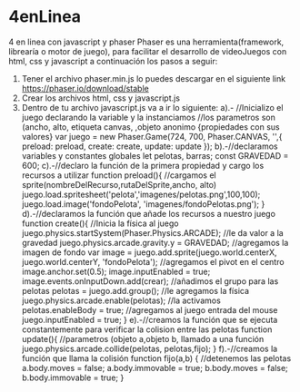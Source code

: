 # 4enLinea
4 en linea con javascript y phaser
Phaser es una herramienta(framework, librearía o motor de juego), para facilitar el desarrollo de videoJuegos con html, css y javascript
a continuación los pasos a seguir:
1. Tener el archivo phaser.min.js lo puedes descargar en el siguiente link https://phaser.io/download/stable
2. Crear los archivos html, css y javascript.js
3. Dentro de tu archivo javascript.js va a ir lo siguiente:
a).- //Inicializo el juego declarando la variable y la instanciamos
//los parametros son (ancho, alto, etiqueta canvas, ,objeto anonimo {propiedades con sus valores}
var juego = new Phaser.Game(724, 700, Phaser.CANVAS, '',{ preload: preload, create: create, update: update });
b).-//declaramos variables y constantes globales
let pelotas, barras;
const GRAVEDAD = 600;
c).-//declaro la función de la primera propiedad y cargo los recursos a utilizar
function preload(){
//cargamos el sprite(nombreDelRecurso,rutaDelSprite,ancho, alto)
 juego.load.spritesheet('pelota','imagenes/pelotas.png',100,100);
 juego.load.image('fondoPelota', 'imagenes/fondoPelotas.png');
}
d).-//declaramos la función que añade los recursos a nuestro juego
function create(){
  //Inicia la física al juego
  juego.physics.startSystem(Phaser.Physics.ARCADE);
  //le da valor a la gravedad
  juego.physics.arcade.gravity.y = GRAVEDAD;
  //agregamos la imagen de fondo
  var image = juego.add.sprite(juego.world.centerX, juego.world.centerY, 'fondoPelota');
  //agregamos el pivot en el centro
  image.anchor.set(0.5);
  image.inputEnabled = true;
  image.events.onInputDown.add(crear);
  //añadimos el grupo para las pelotas
  pelotas = juego.add.group();
  //le agregamos la física
  juego.physics.arcade.enable(pelotas);
  //la activamos
  pelotas.enableBody = true;
  //agregamos al juego entrada del mouse
  juego.inputEnabled = true;
}
e).-//creamos la función que se ejecuta constantemente para verificar la colision entre las pelotas
function update(){
  //parametros (objeto a,objeto b, llamado a una función 
  juego.physics.arcade.collide(pelotas, pelotas,fijo);
}
f).-//creamos la función que llama la colisión
function fijo(a,b)
{
//detenemos las pelotas
  a.body.moves = false;
  a.body.immovable = true;
  b.body.moves = false;
  b.body.immovable = true;
}
